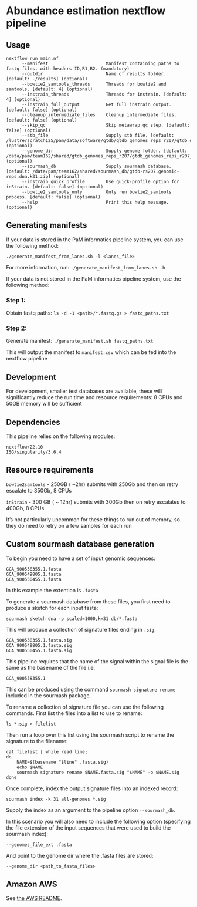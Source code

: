 # Abundance estimation nextflow pipeline

## Usage

```
nextflow run main.nf
      --manifest                      Manifest containing paths to fastq files. with headers ID,R1,R2. (mandatory)
      --outdir                        Name of results folder. [default: ./results] (optional)
      --bowtie2_samtools_threads      Threads for bowtie2 and samtools. [default: 4] (optional)
      --instrain_threads              Threads for instrain. [default: 4] (optional)
      --instrain_full_output          Get full instrain output. [default: false] (optional)
      --cleanup_intermediate_files    Cleanup intermediate files. [default: false] (optional)
      --skip_qc                       Skip metawrap qc step. [default: false] (optional)
      --stb_file                      Supply stb file. [default: /lustre/scratch125/pam/data/software/gtdb/gtdb_genomes_reps_r207/gtdb_genomes_reps_r207.stb] (optional)
      --genome_dir                    Supply genome folder. [default: /data/pam/team162/shared/gtdb_genomes_reps_r207/gtdb_genomes_reps_r207_genome_dir] (optional)
      --sourmash_db                   Supply sourmash database. [default: /data/pam/team162/shared/sourmash_db/gtdb-rs207.genomic-reps.dna.k31.zip] (optional)
      --instrain_quick_profile        Use quick-profile option for inStrain. [default: false] (optional)
      --bowtie2_samtools_only         Only run bowtie2_samtools process. [default: false] (optional)
      --help                          Print this help message. (optional)
```

## Generating manifests

If your data is stored in the PaM informatics pipeline system, you can use the following method:

`./generate_manifest_from_lanes.sh -l <lanes_file>`

For more information, run:
`./generate_manifest_from_lanes.sh -h`

If your data is not stored in the PaM informatics pipeline system, use the following method:

### Step 1:

Obtain fastq paths:
`ls -d -1 <path>/*.fastq.gz > fastq_paths.txt`

### Step 2:

Generate manifest:
`./generate_manifest.sh fastq_paths.txt`

This will output the manifest to `manifest.csv` which can be fed into the nextflow pipeline

## Development

For development, smaller test databases are available, these will significantly reduce the run time and resource requirements:
8 CPUs and 50GB memory will be sufficient

## Dependencies

This pipeline relies on the following modules:

```
nextflow/22.10
ISG/singularity/3.6.4
```

## Resource requirements

`bowtie2samtools` - 250GB ( ~2hr) submits with 250Gb and then on retry escalate to 350Gb, 8 CPUs

`inStrain` - 300 GB ( ~ 12hr) submits with 300Gb then on retry escalates to 400Gb, 8 CPUs

It’s not particularly uncommon for these things to run out of memory, so they do need to retry on a few samples for each run

## Custom sourmash database generation

To begin you need to have a set of input genomic sequences:

```
GCA_900538355.1.fasta
GCA_900549805.1.fasta
GCA_900550455.1.fasta
```

In this example the extention is `.fasta`

To generate a sourmash database from these files, you first need to produce a sketch for each input fasta:

```
sourmash sketch dna -p scaled=1000,k=31 db/*.fasta
```

This will produce a collection of signature files ending in `.sig`:

```
GCA_900538355.1.fasta.sig
GCA_900549805.1.fasta.sig
GCA_900550455.1.fasta.sig
```

This pipeline requires that the name of the signal within the signal file is the same as the basename of the file i.e.

```
GCA_900538355.1
```

This can be produced using the command `sourmash signature rename` included in the sourmash package.

To rename a collection of signature file you can use the following commands. First list the files into a list to use to rename:

```
ls *.sig > filelist
```

Then run a loop over this list using the sourmash script to rename the signature to the filename:

```
cat filelist | while read line;
do
    NAME=$(basename "$line" .fasta.sig)
    echo $NAME
    sourmash signature rename $NAME.fasta.sig "$NAME" -o $NAME.sig
done
```

Once complete, index the output signature files into an indexed record:

```
sourmash index -k 31 all-genomes *.sig
```

Supply the index as an argument to the pipeline option `--sourmash_db`.

In this scenario you will also need to include the following option (specifying the file extension of the input sequences that were used to build the sourmash index):

```
--genomes_file_ext .fasta
```

And point to the genome dir where the .fasta files are stored:

```
--genome_dir <path_to_fasta_files>
```

## Amazon AWS

See [the AWS README](README.aws.md).
